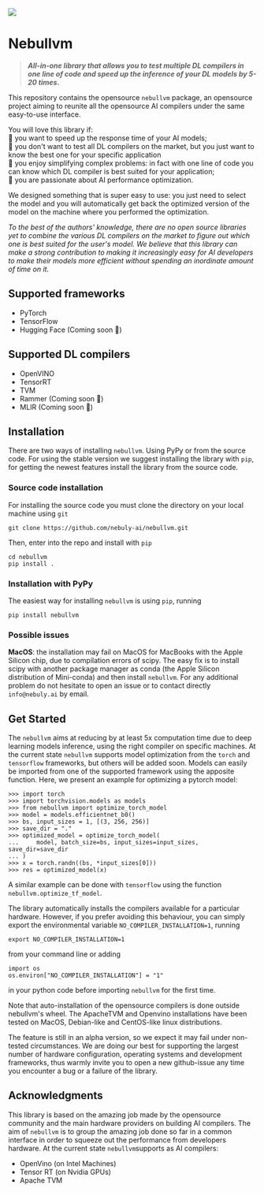 
<img src="https://user-images.githubusercontent.com/83510798/154972625-09e4a459-f43c-423e-b835-8df2f9dd3253.png">

# Nebullvm

> _**All-in-one library that allows you to test multiple DL compilers in one line of code and speed up the inference of your DL models by 5-20 times.**_


This repository contains the opensource `nebullvm` package, an opensource project
aiming to reunite all the opensource AI compilers under the same easy-to-use interface.

You will love this library if:<br />
🚀 you want to speed up the response time of your AI models;\
👟 you don't want to test all DL compilers on the market, but you just want to know the best one for your specific application\
🥇 you enjoy simplifying complex problems: in fact with one line of code you can know which DL compiler is best suited for your application;\
💙 you are passionate about AI performance optimization.

We designed something that is super easy to use: you just need to select the model and you will automatically get back the optimized version of the model on the machine where you performed the optimization.

_To the best of the authors' knowledge, there are no open source libraries yet to combine the various DL compilers on the market to figure out which one is best suited for the user's model. We believe that this library can make a strong contribution to making it increasingly easy for AI developers to make their models more efficient without spending an inordinate amount of time on it._

## Supported frameworks
- PyTorch
- TensorFlow
- Hugging Face (Coming soon 🤗)

## Supported DL compilers
- OpenVINO
- TensorRT
- TVM
- Rammer (Coming soon 📨)
- MLIR (Coming soon 🚀)

## Installation
There are two ways of installing `nebullvm`. Using PyPy or from the source code.
For using the stable version we suggest installing the library with `pip`, for 
getting the newest features install the library from the source code.

### Source code installation
For installing the source code you must clone the directory on your local machine
using `git`
```
git clone https://github.com/nebuly-ai/nebullvm.git
```
Then, enter into the repo and install with `pip`
```
cd nebullvm
pip install .
```
### Installation with PyPy
The easiest way for installing `nebullvm` is using `pip`, running
```
pip install nebullvm
```
### Possible issues
**MacOS**: the installation may fail on MacOS for MacBooks with the Apple Silicon chip,
due to compilation errors of scipy. The easy fix is to install scipy with another
package manager as conda (the Apple Silicon distribution of Mini-conda) and then install
`nebullvm`.
For any additional problem do not hesitate to open an issue or to contact directly
`info@nebuly.ai` by email.

## Get Started
The `nebullvm` aims at reducing by at least 5x computation time due to 
deep learning models inference, using the right compiler on specific machines.
At the current state `nebullvm` supports model optimization from the `torch` 
and `tensorflow` frameworks, but others will be added soon. 
Models can easily be imported from one of the supported framework 
using the apposite function.
Here, we present an example for optimizing a pytorch model:
```
>>> import torch
>>> import torchvision.models as models
>>> from nebullvm import optimize_torch_model
>>> model = models.efficientnet_b0()
>>> bs, input_sizes = 1, [(3, 256, 256)]
>>> save_dir = "."
>>> optimized_model = optimize_torch_model(
...     model, batch_size=bs, input_sizes=input_sizes, save_dir=save_dir
... )
>>> x = torch.randn((bs, *input_sizes[0]))
>>> res = optimized_model(x)
```
A similar example can be done with `tensorflow` using the function 
`nebullvm.optimize_tf_model`.

The library automatically installs the compilers available for a particular 
hardware. However, if you prefer avoiding this behaviour, you can simply 
export the environmental variable `NO_COMPILER_INSTALLATION=1`, running
```
export NO_COMPILER_INSTALLATION=1
```
from your command line or adding
```
import os
os.environ["NO_COMPILER_INSTALLATION"] = "1"
```
in your python code before importing `nebullvm` for the first time.

Note that auto-installation of the opensource compilers is done outside nebullvm's wheel. 
The ApacheTVM and Openvino installations have been tested on MacOS, Debian-like and CentOS-like
linux distributions. 

The feature is still in an alpha version, so we expect it may fail under
non-tested circumstances. We are doing our best for supporting the largest number of
hardware configuration, operating systems and development frameworks, thus warmly invite you to
open a new github-issue any time you encounter a bug or a failure of the library.


## Acknowledgments

This library is based on the amazing job made by the opensource community and the
main hardware providers on building AI compilers. The aim of `nebullvm` is to group
the amazing job done so far in a common interface in order to squeeze out the 
performance from developers hardware. At the current state `nebullvm`supports
as AI compilers:
* OpenVino (on Intel Machines)
* Tensor RT (on Nvidia GPUs)
* Apache TVM

